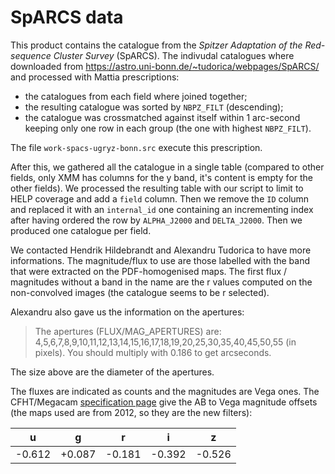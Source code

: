 # SpARCS data

This product contains the catalogue from the *Spitzer Adaptation of the
Red-sequence Cluster Survey* (SpARCS).  The indivudal catalogues where
downloaded from https://astro.uni-bonn.de/~tudorica/webpages/SpARCS/ and
processed with Mattia prescriptions:

- the catalogues from each field where joined together;
- the resulting catalogue was sorted by ``NBPZ_FILT`` (descending);
- the catalogue was crossmatched against itself within 1 arc-second keeping only
  one row in each group (the one with highest ``NBPZ_FILT``).

The file ``work-spacs-ugryz-bonn.src`` execute this prescription.

After this, we gathered all the catalogue in a single table (compared to other
fields, only XMM has columns for the y band, it's content is empty for the other
fields).  We processed the resulting table with our script to limit to HELP
coverage and add a ``field`` column.  Then we remove the ``ID`` column and
replaced it with an ``internal_id`` one containing an incrementing index after
having ordered the row by ``ALPHA_J2000`` and ``DELTA_J2000``.  Then we produced
one catalogue per field.

We contacted Hendrik Hildebrandt and Alexandru Tudorica to have more
informations. The magnitude/flux to use are those labelled with the band that
were extracted on the PDF-homogenised maps. The first flux / magnitudes without
a band in the name are the r values computed on the non-convolved images (the
catalogue seems to be r selected).

Alexandru also gave us the information on the apertures:

> The apertures (FLUX/MAG_APERTURES) are:
> 4,5,6,7,8,9,10,11,12,13,14,15,16,17,18,19,20,25,30,35,40,45,50,55
> (in pixels). You should multiply with 0.186 to get arcseconds.

The size above are the diameter of the apertures.

The fluxes are indicated as counts and the magnitudes are Vega ones.  The
CFHT/Megacam [specification
page](http://www.cfht.hawaii.edu/Instruments/Imaging/Megacam/specsinformation.html)
give the AB to Vega magnitude offsets (the maps used are from 2012, so they are
the new filters):

| u      | g      | r      | i      | z      |
|--------|--------|--------|--------|--------|
| -0.612 | +0.087 | -0.181 | -0.392 | -0.526 |
